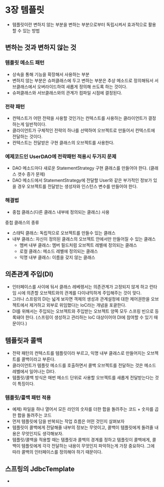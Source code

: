 # 3장 템플릿
- 템플릿이란 변하지 않는 부분을 변하는 부분으로부터 독립시켜서 효과적으로 활용할 수 있는 방법

## 변하는 것과 변하지 않는 것
### 템플릿 메소드 패턴
- 상속을 통해 기능을 확장해서 사용하는 부분
- 변하지 않는 부분은 슈퍼클래스에 두고 변하는 부분은 추상 메소드로 정의해둬서 서브클래스에서 오버라이드하여 새롭게 정의해 쓰도록 하는 것이다.
- 슈퍼클래스와 서브클래스와의 관계가 컴파일 시점에 결정된다.

### 전략 패턴
- 컨텍스트가 어떤 전략을 사용할 것인가는 컨텍스트를 사용하는 클라이언트가 결정하는게 일반적이다.
- 클라이언트가 구체적인 전략의 하나를 선택하여 오브젝트로 만들어서 컨텍스트에 전달하는 것이다.
- 컨텍스트는 전달받은 구현 클래스의 오브젝트를 사용한다.

### 예제코드인 UserDAO에 전략패턴 적용시 두가지 문제
- DAO 메소드마다 새로운 StatementStrategy 구현 클래스를 만들어야 한다. (클래스 갯수 증가 문제)
- DAO 메소드에서 StatementStrategy에 전달할 User와 같은 부가적인 정보가 있을 경우 오브젝트를 전달받는 생성자와 인스턴스 변수를 만들어야 한다.

### 해결법
- 중첩 클래스(다른 클래스 내부에 정의되는 클래스) 사용

중첩 클래스의 종류
- 스태틱 클래스: 독립적으로 오브젝트를 만들수 있는 클래스
- 내부 클래스: 자신이 정의된 클래스의 오브젝트 안에서만 만들어질 수 있는 클래스
  - 멤버 내부 클래스: 멤버 필드처럼 오브젝트 레벨에 정의되는 클래스
  - 로컬 클래스: 메소드 레벨에 정의되는 클래스
  - 익명 내부 클래스: 이름을 갖지 않는 클래스

## 의존관계 주입(DI)
- 인터페이스를 사이에 둬서 클래스 레베렝서는 의존관계가 고정되지 않게 하고 런타임 시에 의존할 오브젝트와의 관계를 다이내믹하게 주입해주는 것이 맞다.
- 그러나 스프링의 DI는 넓게 보자면 객체의 생성과 관계설정에 대한 제어권한을 오브젝트에서 제거하고 외부로 위임했다는 IoC라는 개념을 포괄한다.
- DI를 위해서는 주입되는 오브젝트와 주입받는 오브젝트 양쪽 모두 스프링 빈으로 등록돼야 한다. (스프링이 생성하고 관리하는 IoC 대상이어야 DI에 참여할 수 있기 때문이다.)

## 템플릿과 콜백
- 전략 패턴의 컨텍스트를 템플릿이라 부르고, 익명 내부 클래스로 만들어지는 오브젝트를 콜백이라고 부른다.
- 클라이언트가 템플릿 메소드를 호출하면서 콜백 오브젝트를 전달하는 것은 메소드 레벨에서 일어나는 DI다.
- 템플릿/콜백 방식은 매번 메소드 단위로 사용할 오브젝트를 새롭게 전달받는다는 것이 특징이다.

### 템플릿/콜백 패턴 적용
- 예제) 파일을 하나 열어서 모든 라인의 숫자를 더한 합을 돌려주는 코드 + 숫자를 곱한 합을 돌려주는 코드
- 먼저 템플릿에 담을 반복되는 작업 흐름은 어떤 것인지 살펴보자
- 템플릿이 콜백에게 전달해줄 내부의 정보는 무엇이고, 콜백이 템플릿에게 돌려줄 내용은 무엇인지도 생각해보자.
- 템플릿/콜백을 적용할 때는 템플릿과 콜백의 경계를 정하고 템플릿이 콜백에게, 콜백이 템플릿에게 각각 전달하는 내용이 무엇인지 파악하는게 가장 중요하다. 그에 따라 콜백의 인터페이스를 정의해야 하기 때문이다.

## 스프링의 JdbcTemplate
- 
